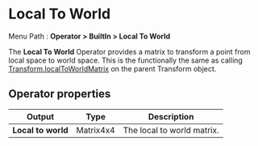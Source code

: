 # Local To World

Menu Path : **Operator > BuiltIn > Local To World**

The **Local To World** Operator provides a matrix to transform a point from local space to world space. This is the functionally the same as calling [Transform.localToWorldMatrix](https://docs.unity3d.com/ScriptReference/Transform-localToWorldMatrix.html) on the parent Transform object.

## Operator properties

| **Output**         | **Type**  | **Description**            |
| ------------------ | --------- | -------------------------- |
| **Local to world** | Matrix4x4 | The local to world matrix. |
